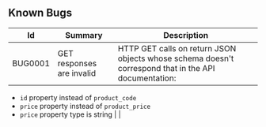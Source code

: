 Known Bugs
----------
| Id      | Summary                        | Description |
| --------|--------------------------------|-------------|
| BUG0001 | GET responses are invalid | HTTP GET calls on return JSON objects whose schema doesn't correspond that in the API documentation:
- `id` property instead of `product_code`
- `price` property instead of `product_price`
- `price` property type is string |
|  

